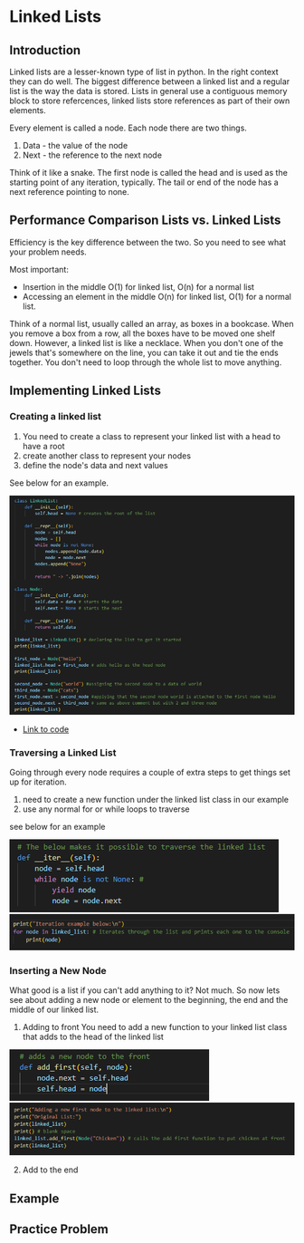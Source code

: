 # Linked Lists

## Introduction
Linked lists are a lesser-known type of list in python. In the right context they can do well. The biggest difference between a linked list and a regular list is the way the data is stored. Lists in general use a contiguous memory block to store refercences, linked lists store references as part of their own elements. 

Every element is called a node. Each node there are two things. 

1. Data - the value of the node
2. Next - the reference to the next node

Think of it like a snake. The first node is called the head and is used as the starting point of any iteration, typically. The tail or end of the node has a next reference pointing to none.

## Performance Comparison Lists vs. Linked Lists

Efficiency is the key difference between the two. So you need to see what your problem needs.

Most important: 

* Insertion in the middle O(1) for linked list, O(n) for a normal list
* Accessing an element in the middle O(n) for linked list, O(1) for a normal list. 

Think of a normal list, usually called an array, as boxes in a bookcase. When you remove a box from a row, all the boxes have to be moved one shelf down. However, a linked list is like a necklace. When you don't one of the jewels that's somewhere on the line, you can take it out and tie the ends together. You don't need to loop through the whole list to move anything. 

## Implementing Linked Lists

### Creating a linked list

1. You need to create a class to represent your linked list with a head to have a root
2. create another class to represent your nodes
3. define the node's data and next values

See below for an example. 

![linked list example](listExample1.png)

* [Link to code](exampleLists.py)

### Traversing a Linked List

Going through every node requires a couple of extra steps to get things set up for iteration. 

1. need to create a new function under the linked list class in our example
2. use any normal for or while loops to traverse

see below for an example

![List example to traverse](listExample2.png)
![List example to traverse](listExample3.png)

### Inserting a New Node

What good is a list if you can't add anything to it? Not much. So now lets see about adding a new node or element to the beginning, the end and the middle of our linked list. 

1. Adding to front 
You need to add a new function to your linked list class that adds to the head of the linked list

![List example of adding to first](listExample4.png)
![List example of adding to first](listExample5.png)

2. Add to the end

## Example











## Practice Problem